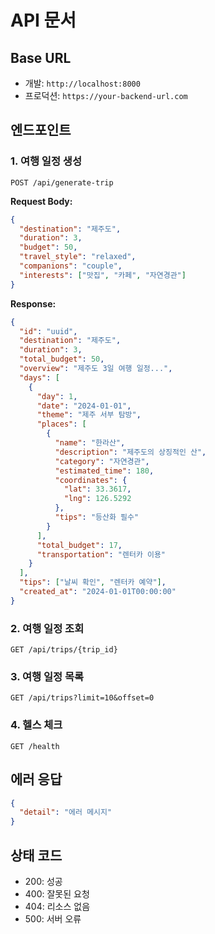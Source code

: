 # API 문서

## Base URL
- 개발: `http://localhost:8000`
- 프로덕션: `https://your-backend-url.com`

## 엔드포인트

### 1. 여행 일정 생성
```http
POST /api/generate-trip
```

**Request Body:**
```json
{
  "destination": "제주도",
  "duration": 3,
  "budget": 50,
  "travel_style": "relaxed",
  "companions": "couple",
  "interests": ["맛집", "카페", "자연경관"]
}
```

**Response:**
```json
{
  "id": "uuid",
  "destination": "제주도",
  "duration": 3,
  "total_budget": 50,
  "overview": "제주도 3일 여행 일정...",
  "days": [
    {
      "day": 1,
      "date": "2024-01-01",
      "theme": "제주 서부 탐방",
      "places": [
        {
          "name": "한라산",
          "description": "제주도의 상징적인 산",
          "category": "자연경관",
          "estimated_time": 180,
          "coordinates": {
            "lat": 33.3617,
            "lng": 126.5292
          },
          "tips": "등산화 필수"
        }
      ],
      "total_budget": 17,
      "transportation": "렌터카 이용"
    }
  ],
  "tips": ["날씨 확인", "렌터카 예약"],
  "created_at": "2024-01-01T00:00:00"
}
```

### 2. 여행 일정 조회
```http
GET /api/trips/{trip_id}
```

### 3. 여행 일정 목록
```http
GET /api/trips?limit=10&offset=0
```

### 4. 헬스 체크
```http
GET /health
```

## 에러 응답

```json
{
  "detail": "에러 메시지"
}
```

## 상태 코드
- 200: 성공
- 400: 잘못된 요청
- 404: 리소스 없음
- 500: 서버 오류